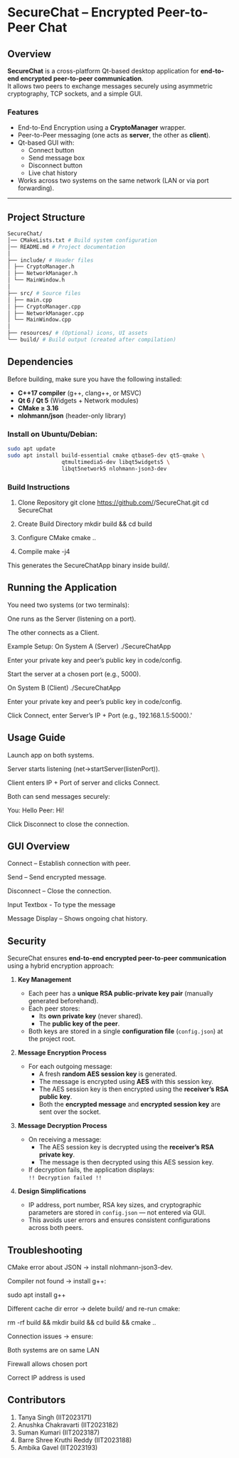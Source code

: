 #  SecureChat – Encrypted Peer-to-Peer Chat

## Overview
**SecureChat** is a cross-platform Qt-based desktop application for **end-to-end encrypted peer-to-peer communication**.  
It allows two peers to exchange messages securely using asymmetric cryptography, TCP sockets, and a simple GUI.

###  Features
- End-to-End Encryption using a **CryptoManager** wrapper.
- Peer-to-Peer messaging (one acts as **server**, the other as **client**).
- Qt-based GUI with:
  -  Connect button
  - Send message box
  -  Disconnect button
  -  Live chat history
- Works across two systems on the same network (LAN or via port forwarding).

---

## Project Structure
```bash
SecureChat/
│── CMakeLists.txt # Build system configuration
│── README.md # Project documentation
│
├── include/ # Header files
│ ├── CryptoManager.h
│ ├── NetworkManager.h
│ └── MainWindow.h
│
├── src/ # Source files
│ ├── main.cpp
│ ├── CryptoManager.cpp
│ ├── NetworkManager.cpp
│ └── MainWindow.cpp
│
├── resources/ # (Optional) icons, UI assets
└── build/ # Build output (created after compilation)

```

##  Dependencies
Before building, make sure you have the following installed:

- **C++17 compiler** (g++, clang++, or MSVC)
- **Qt 6 / Qt 5** (Widgets + Network modules)
- **CMake ≥ 3.16**
- **nlohmann/json** (header-only library)

### Install on Ubuntu/Debian:
```bash
sudo apt update
sudo apt install build-essential cmake qtbase5-dev qt5-qmake \
                 qtmultimedia5-dev libqt5widgets5 \
                 libqt5network5 nlohmann-json3-dev

```
### Build Instructions
 1. Clone Repository
git clone https://github.com/<your-username>/SecureChat.git
cd SecureChat

2. Create Build Directory
mkdir build && cd build

 3. Configure CMake
cmake ..

 4. Compile
make -j4


This generates the SecureChatApp binary inside build/.



## Running the Application

You need two systems (or two terminals):

One runs as the Server (listening on a port).

The other connects as a Client.

Example Setup:
On System A (Server)
./SecureChatApp


Enter your private key and peer’s public key in code/config.

Start the server at a chosen port (e.g., 5000).

On System B (Client)
./SecureChatApp


Enter your private key and peer’s public key in code/config.

Click Connect, enter Server’s IP + Port (e.g., 192.168.1.5:5000).'



## Usage Guide

Launch app on both systems.

Server starts listening (net->startServer(listenPort)).

Client enters IP + Port of server and clicks Connect.

Both can send messages securely:

You: Hello
Peer: Hi!


Click Disconnect to close the connection.



##  GUI Overview

Connect – Establish connection with peer.

Send – Send encrypted message.

Disconnect – Close the connection.

Input Textbox - To type the message

Message Display – Shows ongoing chat history.


##  Security

SecureChat ensures **end-to-end encrypted peer-to-peer communication** using a hybrid encryption approach:

1. **Key Management**
   - Each peer has a **unique RSA public-private key pair** (manually generated beforehand).
   - Each peer stores:
     - Its **own private key** (never shared).
     - The **public key of the peer**.
   - Both keys are stored in a single **configuration file** (`config.json`) at the project root.

2. **Message Encryption Process**
   - For each outgoing message:
     - A fresh **random AES session key** is generated.
     - The message is encrypted using **AES** with this session key.
     - The AES session key is then encrypted using the **receiver’s RSA public key**.
     - Both the **encrypted message** and **encrypted session key** are sent over the socket.

3. **Message Decryption Process**
   - On receiving a message:
     - The AES session key is decrypted using the **receiver’s RSA private key**.
     - The message is then decrypted using this AES session key.
   - If decryption fails, the application displays:  
     `!! Decryption failed !!`

4. **Design Simplifications**
   - IP address, port number, RSA key sizes, and cryptographic parameters are stored in `config.json` — not entered via GUI.
   - This avoids user errors and ensures consistent configurations across both peers.



## Troubleshooting

CMake error about JSON → install nlohmann-json3-dev.

Compiler not found → install g++:

sudo apt install g++


Different cache dir error → delete build/ and re-run cmake:

rm -rf build && mkdir build && cd build && cmake ..


Connection issues → ensure:

Both systems are on same LAN

Firewall allows chosen port

Correct IP address is used


## Contributors
1. Tanya Singh (IIT2023171)
2. Anushka Chakravarti (IIT2023182)
3. Suman Kumari (IIT2023187)
4. Barre Shree Kruthi Reddy (IIT2023188)
5. Ambika Gavel (IIT2023193)
